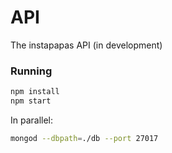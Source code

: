 # API
The instapapas API (in development)

### Running
```bash
npm install
npm start
```
In parallel:
```bash
mongod --dbpath=./db --port 27017
```
